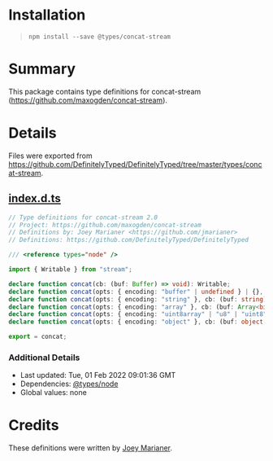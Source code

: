 # Installation
> `npm install --save @types/concat-stream`

# Summary
This package contains type definitions for concat-stream (https://github.com/maxogden/concat-stream).

# Details
Files were exported from https://github.com/DefinitelyTyped/DefinitelyTyped/tree/master/types/concat-stream.
## [index.d.ts](https://github.com/DefinitelyTyped/DefinitelyTyped/tree/master/types/concat-stream/index.d.ts)
````ts
// Type definitions for concat-stream 2.0
// Project: https://github.com/maxogden/concat-stream
// Definitions by: Joey Marianer <https://github.com/jmarianer>
// Definitions: https://github.com/DefinitelyTyped/DefinitelyTyped

/// <reference types="node" />

import { Writable } from "stream";

declare function concat(cb: (buf: Buffer) => void): Writable;
declare function concat(opts: { encoding: "buffer" | undefined } | {}, cb: (buf: Buffer) => void): Writable;
declare function concat(opts: { encoding: "string" }, cb: (buf: string) => void): Writable;
declare function concat(opts: { encoding: "array" }, cb: (buf: Array<bigint>) => void): Writable;
declare function concat(opts: { encoding: "uint8array" | "u8" | "uint8" }, cb: (buf: Uint8Array) => void): Writable;
declare function concat(opts: { encoding: "object" }, cb: (buf: object[]) => void): Writable;

export = concat;

````

### Additional Details
 * Last updated: Tue, 01 Feb 2022 09:01:36 GMT
 * Dependencies: [@types/node](https://npmjs.com/package/@types/node)
 * Global values: none

# Credits
These definitions were written by [Joey Marianer](https://github.com/jmarianer).
